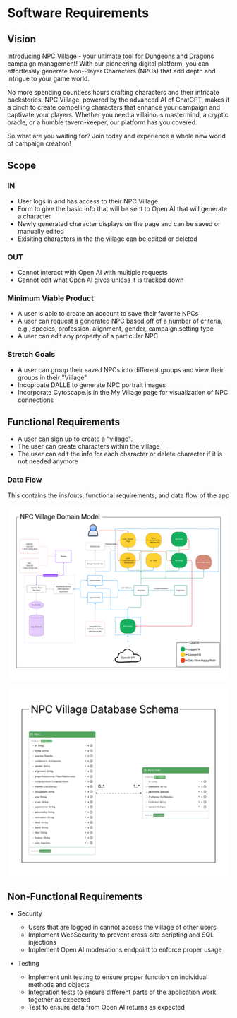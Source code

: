 # Software Requirements

## Vision

Introducing NPC Village - your ultimate tool for Dungeons and Dragons campaign management! With our pioneering digital platform, you can effortlessly generate Non-Player Characters (NPCs) that add depth and intrigue to your game world.

No more spending countless hours crafting characters and their intricate backstories. NPC Village, powered by the advanced AI of ChatGPT, makes it a cinch to create compelling characters that enhance your campaign and captivate your players. Whether you need a villainous mastermind, a cryptic oracle, or a humble tavern-keeper, our platform has you covered.

So what are you waiting for? Join today and experience a whole new world of campaign creation!

## Scope

### IN

* User logs in and has access to their NPC Village
* Form to give the basic info that will be sent to Open AI that will generate a character
* Newly generated character displays on the page and can be saved or manually edited
* Exisiting characters in the the village can be edited or deleted

### OUT

* Cannot interact with Open AI with multiple requests
* Cannot edit what Open AI gives unless it is tracked down

### Minimum Viable Product

* A user is able to create an account to save their favorite NPCs
* A user can request a generated NPC based off of a number of criteria, e.g., species, profession, alignment, gender, campaign setting type
* A user can edit any property of a particular NPC

### Stretch Goals

* A user can group their saved NPCs into different groups and view their groups in their "Village"
* Incoproate DALLE to generate NPC portrait images
* Incorporate Cytoscape.js in the My Village page for visualization of NPC connections

## Functional Requirements

* A user can sign up to create a "village".
* The user can create characters within the village
* The user can edit the info for each character or delete character if it is not needed anymore

### Data Flow

This contains the ins/outs, functional requirements, and data flow of the app

![Domain Model of NPC Village](images/npc-village-domain-model.png)

![Database Schema of NPC Village](images/npc-village-database-schema.png)

## Non-Functional Requirements

* Security
    * Users that are logged in cannot access the village of other users
    * Implement WebSecurity to prevent cross-site scripting and SQL injections
    * Implement Open AI moderations endpoint to enforce proper usage
 
* Testing
    * Implement unit testing to ensure proper function on individual methods and objects
    * Integration tests to ensure different parts of the application work together as expected
    * Test to ensure data from Open AI returns as expected
